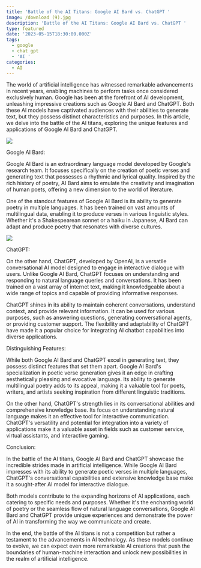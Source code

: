 ```yaml
---
title: 'Battle of the AI Titans: Google AI Bard vs. ChatGPT '
image: /download (9).jpg
description: 'Battle of the AI Titans: Google AI Bard vs. ChatGPT '
type: featured
date: '2023-05-15T18:30:00.000Z'
tags:
  - google
  - chat gpt
  - 'AI '
categories:
  - AI
---
```


The world of artificial intelligence has witnessed remarkable advancements in recent years, enabling machines to perform tasks once considered exclusively human. Google has been at the forefront of AI development, unleashing impressive creations such as Google AI Bard and ChatGPT. Both these AI models have captivated audiences with their abilities to generate text, but they possess distinct characteristics and purposes. In this article, we delve into the battle of the AI titans, exploring the unique features and applications of Google AI Bard and ChatGPT.

![](</download (2).png>)

Google AI Bard:

Google AI Bard is an extraordinary language model developed by Google's research team. It focuses specifically on the creation of poetic verses and generating text that possesses a rhythmic and lyrical quality. Inspired by the rich history of poetry, AI Bard aims to emulate the creativity and imagination of human poets, offering a new dimension to the world of literature.

One of the standout features of Google AI Bard is its ability to generate poetry in multiple languages. It has been trained on vast amounts of multilingual data, enabling it to produce verses in various linguistic styles. Whether it's a Shakespearean sonnet or a haiku in Japanese, AI Bard can adapt and produce poetry that resonates with diverse cultures.

![](</download (10).jpg>)

ChatGPT:

On the other hand, ChatGPT, developed by OpenAI, is a versatile conversational AI model designed to engage in interactive dialogue with users. Unlike Google AI Bard, ChatGPT focuses on understanding and responding to natural language queries and conversations. It has been trained on a vast array of internet text, making it knowledgeable about a wide range of topics and capable of providing informative responses.

ChatGPT shines in its ability to maintain coherent conversations, understand context, and provide relevant information. It can be used for various purposes, such as answering questions, generating conversational agents, or providing customer support. The flexibility and adaptability of ChatGPT have made it a popular choice for integrating AI chatbot capabilities into diverse applications.

Distinguishing Features:

While both Google AI Bard and ChatGPT excel in generating text, they possess distinct features that set them apart. Google AI Bard's specialization in poetic verse generation gives it an edge in crafting aesthetically pleasing and evocative language. Its ability to generate multilingual poetry adds to its appeal, making it a valuable tool for poets, writers, and artists seeking inspiration from different linguistic traditions.

On the other hand, ChatGPT's strength lies in its conversational abilities and comprehensive knowledge base. Its focus on understanding natural language makes it an effective tool for interactive communication. ChatGPT's versatility and potential for integration into a variety of applications make it a valuable asset in fields such as customer service, virtual assistants, and interactive gaming.

Conclusion:

In the battle of the AI titans, Google AI Bard and ChatGPT showcase the incredible strides made in artificial intelligence. While Google AI Bard impresses with its ability to generate poetic verses in multiple languages, ChatGPT's conversational capabilities and extensive knowledge base make it a sought-after AI model for interactive dialogue.

Both models contribute to the expanding horizons of AI applications, each catering to specific needs and purposes. Whether it's the enchanting world of poetry or the seamless flow of natural language conversations, Google AI Bard and ChatGPT provide unique experiences and demonstrate the power of AI in transforming the way we communicate and create.

In the end, the battle of the AI titans is not a competition but rather a testament to the advancements in AI technology. As these models continue to evolve, we can expect even more remarkable AI creations that push the boundaries of human-machine interaction and unlock new possibilities in the realm of artificial intelligence.
